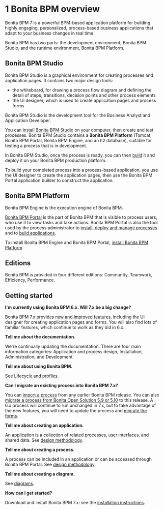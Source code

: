 # 1 Bonita BPM overview

Bonita BPM 7 is a powerful BPM-based application platform for building highly engaging, personalized, process-based business applications that adapt to your business changes in real time. 

Bonita BPM has two parts: the development environment, Bonita BPM Studio, and the runtime environment, Bonita BPM Platform.

## Bonita BPM Studio

Bonita BPM Studio is a graphical environment for creating processes and application pages. It contains two major design tools: 

* the whiteboard, for drawing a process flow diagram and defining the detail of steps, transitions, decision points and other process elements
* the UI designer, which is used to create application pages and process forms

Bonita BPM Studio is the development tool for the Business Analyst and Application Developer.

You can [install Bonita BPM Studio](bonita-bpm-installation-overview.md) on your computer, then create and test processes. Bonita BPM Studio contains a **Bonita BPM Platform** (Tomcat, Bonita BPM Portal, Bonita BPM Engine, and an h2 database), suitable for testing a process that is in development.

In Bonita BPM Studio, once the process is ready, you can then [build](build-a-process-for-deployment.md) it and deploy it on your Bonita BPM production platform.

To build your completed process into a process-based application, you use the UI designer to create the application pages, then use the Bonita BPM Portal application builder to construct the application.

## Bonita BPM Platform

Bonita BPM Engine is the execution engine of Bonita BPM.

[Bonita BPM Portal](bonita-bpm-portal-interface-overview.md) is the part of Bonita BPM that is visible to process users, who use it to view tasks and take actions. Bonita BPM Portal is also the tool used by the process administrator to [install, deploy and manage processes](processes.md) and to [build applications](applications.md).

To install Bonita BPM Engine and Bonita BPM Portal, [install Bonita BPM Platform](bonita-bpm-installation-overview.md).

## Editions

Bonita BPM is provided in four different editions: Community, Teamwork, Efficiency, Performance.

## Getting started

**I'm currently using Bonita BPM 6.x. Will 7.x be a big change?**

Bonita BPM 7.x provides [new and improved features](new-features.md), including the UI designer for creating application pages and forms. 
You will also find lots of familiar features, which continue to work as they did in 6.x.

**Tell me about the documentation.**

We're continually updating the documentation. 
There are four main information categories: Application and process design, Installation, Administration, and Development. 

**Tell me about using Bonita BPM.** 

See [Lifecycle and profiles](lifecycle-and-profiles.md).

**Can I migrate an existing process into Bonita BPM 7.x?**

You can [import a process](import-and-export-a-process.md) from any earlier Bonita BPM release. You can also [migrate a process from Bonita Open Solution 5.9 or 5.10](migrate-a-process-from-bonita-open-solution-5-x.md) to this release. A 6.x process will continue to run unchanged in 7.x, but to take advantage of the new features, you will need to update the process and [migrate the forms](migrate-a-form-from-6-x.md).

**Tell me about creating an application.** 

An application is a collection of related processes, user interfaces, and shared data. See [design methodology](design-methodology.md).

**Tell me about creating a process.** 

A process can be included in an application or can be accessed through Bonita BPM Portal. See [design methodology](design-methodology.md).

**Tell me about creating a diagram.**

See [diagrams](diagram-overview.md).

**How can I get started?** 

Download and install Bonita BPM 7.x: see the [installation instructions](bonita-bpm-installation-overview.md).
